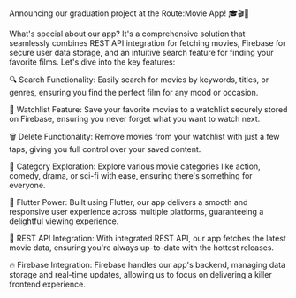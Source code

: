 

Announcing our graduation project at the Route:Movie App! 🎓🎬🚀

What's special about our app? It's a comprehensive solution that seamlessly combines REST API integration for fetching movies, Firebase for secure user data storage, and an intuitive search feature for finding your favorite films. Let's dive into the key features:

🔍 Search Functionality: Easily search for movies by keywords, titles, or genres, ensuring you find the perfect film for any mood or occasion.

📝 Watchlist Feature: Save your favorite movies to a watchlist securely stored on Firebase, ensuring you never forget what you want to watch next.

🗑 Delete Functionality: Remove movies from your watchlist with just a few taps, giving you full control over your saved content.

🎥 Category Exploration: Explore various movie categories like action, comedy, drama, or sci-fi with ease, ensuring there's something for everyone.

🚀 Flutter Power: Built using Flutter, our app delivers a smooth and responsive user experience across multiple platforms, guaranteeing a delightful viewing experience.

🔧 REST API Integration: With integrated REST API, our app fetches the latest movie data, ensuring you're always up-to-date with the hottest releases.

🔥 Firebase Integration: Firebase handles our app's backend, managing data storage and real-time updates, allowing us to focus on delivering a killer frontend experience.



